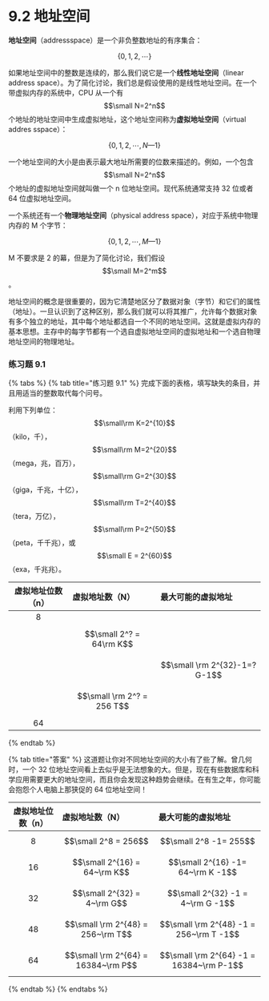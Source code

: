 # 9.2 地址空间

**地址空间**（addressspace）是一个非负整数地址的有序集合：

$$
\{0,1,2,\cdots\}
$$

如果地址空间中的整数是连续的，那么我们说它是一个**线性地址空间**（linear address space）。为了简化讨论，我们总是假设使用的是线性地址空间。在一个带虚拟内存的系统中，CPU 从一个有 $$\small N=2^n$$ 个地址的地址空间中生成虚拟地址，这个地址空间称为**虚拟地址空间**（virtual addres sspace）：

$$
\{0,1,2,\cdots,N—1\}
$$

一个地址空间的大小是由表示最大地址所需要的位数来描述的。例如，一个包含$$\small N=2^n$$个地址的虚拟地址空间就叫做一个 n 位地址空间。现代系统通常支持 32 位或者 64 位虚拟地址空间。

一个系统还有一个**物理地址空间**（physical address space），对应于系统中物理内存的 M 个字节：

$$
\{0,1,2,\cdots,M—1\}
$$

M 不要求是 2 的幕，但是为了简化讨论，我们假设$$\small M=2^m$$ 。

地址空间的概念是很重要的，因为它清楚地区分了数据对象（字节）和它们的属性（地址）。一旦认识到了这种区别，那么我们就可以将其推广，允许每个数据对象有多个独立的地址，其中每个地址都选自一个不同的地址空间。这就是虚拟内存的基本思想。主存中的每字节都有一个选自虚拟地址空间的虚拟地址和一个选自物理地址空间的物理地址。



### 练习题 9.1

{% tabs %}
{% tab title="练习题 9.1" %}
完成下面的表格，填写缺失的条目，并且用适当的整数取代每个问号。

利用下列单位：$$\small\rm K=2^{10}$$（kilo，千），$$\small\rm M=2^{20}$$（mega，兆，百万），$$\small\rm G=2^{30}$$（giga，千兆，十亿），$$\small\rm T=2^{40}$$（tera，万亿），$$\small\rm P=2^{50}$$（peta，千千兆），或$$\small E = 2^{60}$$（exa，千兆兆）。

| 虚拟地址位数（n） | 虚拟地址数（N） | 最大可能的虚拟地址 |
| :---: | :--- | :--- |
| 8 |  |  |
|  | $$\small 2^? = 64\rm K$$  |  |
|  |  | $$\small \rm 2^{32}-1=? G-1$$  |
|  | $$\small \rm 2^? = 256 T$$ |  |
| 64 |  |  |
{% endtab %}

{% tab title="答案" %}
这道题让你对不同地址空间的大小有了些了解。曾几何时，一个 32 位地址空间看上去似乎是无法想象的大。但是，现在有些数据库和科学应用需要更大的地址空间，而且你会发现这种趋势会继续。在有生之年，你可能会抱怨个人电脑上那狭促的 64 位地址空间！

| 虚拟地址位数（n） | 虚拟地址数（N） | 最大可能的虚拟地址 |
| :---: | :--- | :--- |
| 8 | $$\small 2^8 = 256$$ | $$\small 2^8 -1= 255$$ |
| 16 | $$\small 2^{16} = 64~\rm K$$  | $$\small 2^{16} -1= 64~\rm K -1$$ |
| 32 | $$\small 2^{32} = 4~\rm G$$ | $$\small 2^{32} -1 = 4~\rm G -1$$ |
| 48 | $$\small \rm 2^{48} = 256~\rm T$$ | $$\small \rm 2^{48} -1 = 256~\rm T -1$$ |
| 64 | $$\small \rm 2^{64} = 16384~\rm P$$ | $$\small \rm 2^{64} -1 = 16384~\rm P-1$$ |
{% endtab %}
{% endtabs %}



